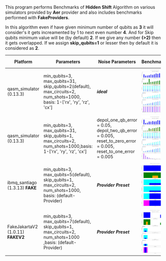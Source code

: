 This program performs Benchmarks of **Hidden Shift** Algorithm on various simulators provided by **Aer** provider and also includes benchmarks performed with **FakeProviders**.

In this algorithm even if have given minimum number of qubits as **3** it will consider's it gets increamented by 1 to next even number **4**. And for Skip qubits minimum value will be (by default) **2**. If we give any number **(>2)** then it gets overlapped. If we assign **skip_qubits=1** or lesser then by default it is considered as **2**.

|Platform|Parameters|Noise Parameters|Benchmarks|Volumetric Positioning|Remarks|
|--------|----------|----------------|----------|----------------------|-------|
|qasm_simulator (0.13.3)|min_qubits=3, max_qubits=31, skip_qubits=2(default), max_circuits=2, num_shots=1000, basis: 1-['rx', 'ry', 'rz', 'cx']|***ideal***|![Test-1](1.jpg)|![Test-1-QV](1-QV.jpg)|Qasm simulator only supports upto **31** qubits.|
|qasm_simulator (0.13.3)|min_qubits=3, max_qubits=31, skip_qubits=1, max_circuits=2, num_shots=1000,basis: 1-['rx', 'ry', 'rz', 'cx']|depol_one_qb_error = 0.05, depol_two_qb_error = 0.005, reset_to_zero_error = 0.005, reset_to_one_error = 0.005|![Test-2](2.jpg)|![Test-2-QV](2-QV.jpg)|Qasm simulator only supports upto **31** qubits.|
|ibmq_santiago (1.3.13) **FAKE**|min_qubits=3, max_qubits=5(default), skip_qubits=1, max_circuits=2, num_shots=1000, basis: (default-Provider)|***Provider Preset***|![Test-3](3.jpg)|![Test-3-QV](3-QV.jpg)|This is Fake Backend with maximum supported qubits **5**.|
|FakeJakartaV2 (1.0.11) **FAKEV2**|min_qubits=3, max_qubits=7(default), skip_qubits=1, max_circuits=2, num_shots=1000 ,basis: (default-Provider)|***Provider Preset***|![Test-4](4.jpg)|![Test-4-QV](4-QV.jpg)|This is Fake Backend *(version-2)* with maximum supported qubits **7**|